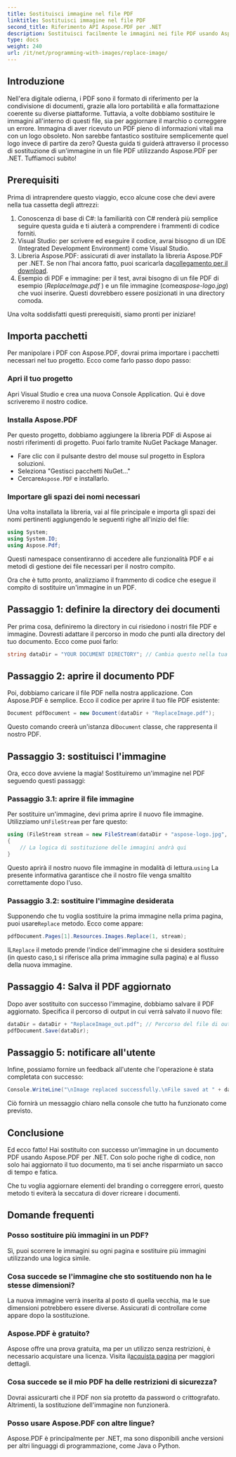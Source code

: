 ```yaml
---
title: Sostituisci immagine nel file PDF
linktitle: Sostituisci immagine nel file PDF
second_title: Riferimento API Aspose.PDF per .NET
description: Sostituisci facilmente le immagini nei file PDF usando Aspose.PDF per .NET. Segui questa guida per istruzioni dettagliate e migliora le tue capacità di gestione dei PDF.
type: docs
weight: 240
url: /it/net/programming-with-images/replace-image/
---
```

## Introduzione

Nell'era digitale odierna, i PDF sono il formato di riferimento per la condivisione di documenti, grazie alla loro portabilità e alla formattazione coerente su diverse piattaforme. Tuttavia, a volte dobbiamo sostituire le immagini all'interno di questi file, sia per aggiornare il marchio o correggere un errore. Immagina di aver ricevuto un PDF pieno di informazioni vitali ma con un logo obsoleto. Non sarebbe fantastico sostituire semplicemente quel logo invece di partire da zero? Questa guida ti guiderà attraverso il processo di sostituzione di un'immagine in un file PDF utilizzando Aspose.PDF per .NET. Tuffiamoci subito!

## Prerequisiti

Prima di intraprendere questo viaggio, ecco alcune cose che devi avere nella tua cassetta degli attrezzi:

1. Conoscenza di base di C#: la familiarità con C# renderà più semplice seguire questa guida e ti aiuterà a comprendere i frammenti di codice forniti.
2. Visual Studio: per scrivere ed eseguire il codice, avrai bisogno di un IDE (Integrated Development Environment) come Visual Studio.
3.  Libreria Aspose.PDF: assicurati di aver installato la libreria Aspose.PDF per .NET. Se non l'hai ancora fatto, puoi scaricarla da[collegamento per il download](https://releases.aspose.com/pdf/net/).
4. Esempio di PDF e immagine: per il test, avrai bisogno di un file PDF di esempio (*ReplaceImage.pdf* ) e un file immagine (come*aspose-logo.jpg*) che vuoi inserire. Questi dovrebbero essere posizionati in una directory comoda.

Una volta soddisfatti questi prerequisiti, siamo pronti per iniziare! 

## Importa pacchetti

Per manipolare i PDF con Aspose.PDF, dovrai prima importare i pacchetti necessari nel tuo progetto. Ecco come farlo passo dopo passo:

### Apri il tuo progetto

Apri Visual Studio e crea una nuova Console Application. Qui è dove scriveremo il nostro codice.

### Installa Aspose.PDF

Per questo progetto, dobbiamo aggiungere la libreria PDF di Aspose ai nostri riferimenti di progetto. Puoi farlo tramite NuGet Package Manager. 

- Fare clic con il pulsante destro del mouse sul progetto in Esplora soluzioni.
- Seleziona "Gestisci pacchetti NuGet..."
-  Cercare`Aspose.PDF` e installarlo.

### Importare gli spazi dei nomi necessari 

Una volta installata la libreria, vai al file principale e importa gli spazi dei nomi pertinenti aggiungendo le seguenti righe all'inizio del file:

```csharp
using System;
using System.IO;
using Aspose.Pdf;
```

Questi namespace consentiranno di accedere alle funzionalità PDF e ai metodi di gestione dei file necessari per il nostro compito.

Ora che è tutto pronto, analizziamo il frammento di codice che esegue il compito di sostituire un'immagine in un PDF. 

## Passaggio 1: definire la directory dei documenti

Per prima cosa, definiremo la directory in cui risiedono i nostri file PDF e immagine. Dovresti adattare il percorso in modo che punti alla directory del tuo documento. Ecco come puoi farlo:

```csharp
string dataDir = "YOUR DOCUMENT DIRECTORY"; // Cambia questo nella tua directory
```

## Passaggio 2: aprire il documento PDF

Poi, dobbiamo caricare il file PDF nella nostra applicazione. Con Aspose.PDF è semplice. Ecco il codice per aprire il tuo file PDF esistente:

```csharp
Document pdfDocument = new Document(dataDir + "ReplaceImage.pdf");
```

 Questo comando creerà un'istanza di`Document` classe, che rappresenta il nostro PDF.

## Passaggio 3: sostituisci l'immagine

Ora, ecco dove avviene la magia! Sostituiremo un'immagine nel PDF seguendo questi passaggi:

### Passaggio 3.1: aprire il file immagine

 Per sostituire un'immagine, devi prima aprire il nuovo file immagine. Utilizziamo un`FileStream` per fare questo:

```csharp
using (FileStream stream = new FileStream(dataDir + "aspose-logo.jpg", FileMode.Open))
{
    // La logica di sostituzione delle immagini andrà qui
}
```

 Questo aprirà il nostro nuovo file immagine in modalità di lettura.`using` La presente informativa garantisce che il nostro file venga smaltito correttamente dopo l'uso.

### Passaggio 3.2: sostituire l'immagine desiderata

 Supponendo che tu voglia sostituire la prima immagine nella prima pagina, puoi usare`Replace` metodo. Ecco come appare:

```csharp
pdfDocument.Pages[1].Resources.Images.Replace(1, stream);
```

 IL`Replace` il metodo prende l'indice dell'immagine che si desidera sostituire (in questo caso,`1` si riferisce alla prima immagine sulla pagina) e al flusso della nuova immagine.

## Passaggio 4: Salva il PDF aggiornato

Dopo aver sostituito con successo l'immagine, dobbiamo salvare il PDF aggiornato. Specifica il percorso di output in cui verrà salvato il nuovo file:

```csharp
dataDir = dataDir + "ReplaceImage_out.pdf"; // Percorso del file di output
pdfDocument.Save(dataDir);
```

## Passaggio 5: notificare all'utente

Infine, possiamo fornire un feedback all'utente che l'operazione è stata completata con successo:

```csharp
Console.WriteLine("\nImage replaced successfully.\nFile saved at " + dataDir);
```

Ciò fornirà un messaggio chiaro nella console che tutto ha funzionato come previsto.

## Conclusione

Ed ecco fatto! Hai sostituito con successo un'immagine in un documento PDF usando Aspose.PDF per .NET. Con solo poche righe di codice, non solo hai aggiornato il tuo documento, ma ti sei anche risparmiato un sacco di tempo e fatica. 

Che tu voglia aggiornare elementi del branding o correggere errori, questo metodo ti eviterà la seccatura di dover ricreare i documenti.

## Domande frequenti

### Posso sostituire più immagini in un PDF?
Sì, puoi scorrere le immagini su ogni pagina e sostituire più immagini utilizzando una logica simile.

### Cosa succede se l'immagine che sto sostituendo non ha le stesse dimensioni?
La nuova immagine verrà inserita al posto di quella vecchia, ma le sue dimensioni potrebbero essere diverse. Assicurati di controllare come appare dopo la sostituzione.

### Aspose.PDF è gratuito?
 Aspose offre una prova gratuita, ma per un utilizzo senza restrizioni, è necessario acquistare una licenza. Visita il[acquista pagina](https://purchase.aspose.com/buy) per maggiori dettagli.

### Cosa succede se il mio PDF ha delle restrizioni di sicurezza?
Dovrai assicurarti che il PDF non sia protetto da password o crittografato. Altrimenti, la sostituzione dell'immagine non funzionerà.

### Posso usare Aspose.PDF con altre lingue?
Aspose.PDF è principalmente per .NET, ma sono disponibili anche versioni per altri linguaggi di programmazione, come Java o Python.